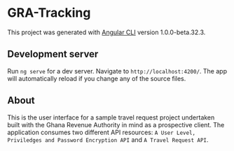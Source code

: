 # GRA-Tracking

This project was generated with [Angular CLI](https://github.com/angular/angular-cli) version 1.0.0-beta.32.3.

## Development server
Run `ng serve` for a dev server. Navigate to `http://localhost:4200/`. The app will automatically reload if you change any of the source files.

## About

This is the user interface for a sample travel request project undertaken built with the Ghana Revenue Authority in mind as a prospective client. The application consumes two different API resources:
`A User Level, Priviledges and Password Encryption API` and
`A Travel Request API`.
